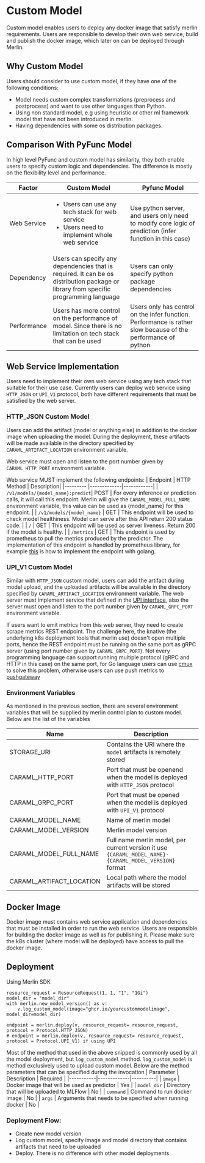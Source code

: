 # Custom Model
Custom model enables users to deploy any docker image that satisfy merlin requirements. Users are responsible to develop their own web service, build and publish the docker image, which later on can be deployed through Merlin.

## Why Custom Model 

Users should consider to use custom model, if they have one of the following conditions:
* Model needs custom complex transformations (preprocess and postprocess) and want to use other languages than Python.
* Using non standard model, e.g using heuristic or other ml framework model that have not been introduced in merlin.
* Having dependencies with some os distribution packages.

## Comparison With PyFunc Model

In high level PyFunc and custom model has similarity, they both enable users to specify custom logic and dependencies. The difference is mostly on the flexibility level and performance.

| Factor | Custom Model | Pyfunc Model |
|--------|--------------|--------------|
| Web Service| <ul><li>Users can use any tech stack for web service</li><li> Users need to implement whole web service</li></ul> | Use python server, and users only need to modify core logic of  prediction (infer function in this case) |
| Dependency | Users can specify any dependencies that is required. It can be os distribution package or library from specific programming language | Users can only specify python package dependencies |
| Performance | Users has more control on the performance of model. Since there is no limitation on tech stack that can be used | Users only has control on the infer function. Performance is rather slow because of the performance of python |

## Web Service Implementation

Users need to implement their own web service using any tech stack that suitable for their use case. Currently users can deploy web service using `HTTP_JSON` or `UPI_V1` protocol, both have different requirements that must be satisfied by the web server.

### HTTP_JSON Custom Model
Users can add the artifact (model or anything else) in addition to the docker image when uploading the model. During the deployment, these artifacts will be made available in the directory specified by `CARAML_ARTIFACT_LOCATION` environment variable.

Web service must open and listen to the port number given by `CARAML_HTTP_PORT` environment variable. 

Web service MUST implement the following endpoints:
| Endpoint | HTTP Method | Description|
|--------- |-------------|------------|
| `/v1/models/{model_name}:predict`| POST | For every inference or prediction calls, it will call this endpoint. Merlin will give the `CARAML_MODEL_FULL_NAME` environment variable, this value can be used as {model_name} for this endpoint. |
| `/v1/models/{model_name}` | GET | This endpoint will be used to check model healthiness. Model can serve after this API return 200 status code. |
| `/` | GET | This endpoint will be used as server liveness. Return 200 if the model is healthy. |
| `/metrics` | GET | This endpoint is used by prometheus to pull the metrics produced by the predictor. The implementation of this endpoint is handled by prometheus library, for example [this](https://prometheus.io/docs/guides/go-application/) is how to implement the endpoint with golang.

### UPI_V1 Custom Model
Similar with `HTTP_JSON` custom model, users can add the artifact during model upload, and the uploaded artifacts will be available in the directory specified by `CARAML_ARTIFACT_LOCATION` environment variable. The web server must implement service that defined in the [UPI interface](https://github.com/caraml-dev/universal-prediction-interface/blob/main/proto/caraml/upi/v1/upi.proto#L11), also the server must open and listen to the port number given by `CARAML_GRPC_PORT` environment variable.

If users want to emit metrics from this web server, they need to create scrape metrics REST endpoint. The challenge here, the knative (the underlying k8s deployment tools that merlin use) doesn't open multiple ports, hence the REST endpoint must be running on the same port as gRPC server (using port number given by `CARAML_GRPC_PORT`). Not every programming language can support running multiple protocol (gRPC and HTTP in this case) on the same port, for Go language users can use [cmux](https://github.com/soheilhy/cmux) to solve this problem, otherwise users can use push metrics to [pushgateway](https://prometheus.io/docs/instrumenting/pushing/)

### Environment Variables
As mentioned in the previous section, there are several environment variables that will be supplied by merlin control plan to custom model. Below are the list of the variables

| Name | Description |
|------|-------------|
| STORAGE_URI | Contains the URI where the `model` artifacts is remotely stored |
| CARAML_HTTP_PORT | Port that must be openend when the model is deployed with `HTTP_JSON` protocol |
| CARAML_GRPC_PORT | Port that must be opened when the model is deployed with `UPI_V1` protocol |
| CARAML_MODEL_NAME | Name of merlin model |
| CARAML_MODEL_VERSION | Merlin model version |
| CARAML_MODEL_FULL_NAME | Full name merlin model, per current version it use `{CARAML_MODEL_NAME}-{CARAML_MODEL_VERSION}` format |
| CARAML_ARTIFACT_LOCATION | Local path where the model artifacts will be stored |

## Docker Image

Docker image must contains web service application and dependencies that must be installed in order to run the web service. Users are responsible for building the docker image as well as for publishing it. Please make sure the k8s cluster (where model will be deployed) have access to pull the docker image. 

## Deployment

Using Merlin SDK

```
resource_request = ResourceRequest(1, 1, "1", "1Gi")
model_dir = "model_dir"
with merlin.new_model_version() as v:
    v.log_custom_model(image="ghcr.io/yourcustommodelimage", model_dir=model_dir)

endpoint = merlin.deploy(v, resource_request= resource_request, protocol = Protocol.HTTP_JSON)
# endpoint = merlin.deploy(v, resource_request= resource_request, protocol = Protocol.UPI_V1) if using UPI
```

Most of the method that used in the above snipped is commonly used by all the model deployment, but `log_custom_model` method. `log_custom_model` is method exclusively used to upload custom model. Below are the method parameters that can be specified during the invocation
| Parameter | Description | Required |
|-----------|-------------|----------|
| `image` | Docker image that will be used as predictor | Yes |
| `model_dir` | Directory that will be uploaded to MLFlow | No |
| `command` | Command to run docker image | No |
| `args` | Arguments that needs to be specified when running docker | No |

### Deployment Flow:

* Create new model version
* Log custom model, specify image and model directory that contains artifacts that need to be uploaded
* Deploy. There is no difference with other model deployments
